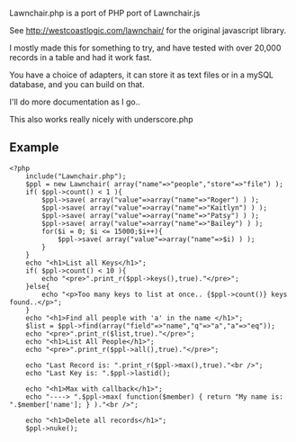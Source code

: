 Lawnchair.php is a port of PHP port of Lawnchair.js

See http://westcoastlogic.com/lawnchair/ for the original javascript library.

I mostly made this for something to try, and have tested with over 20,000 records in a table and had it work fast.

You have a choice of adapters, it can store it as text files or in a mySQL database, and you can build on that.

I'll do more documentation as I go..

This also works really nicely with underscore.php

Example
--------

	<?php
		include("Lawnchair.php");
		$ppl = new Lawnchair( array("name"=>"people","store"=>"file") );
		if( $ppl->count() < 1 ){
			$ppl->save( array("value"=>array("name"=>"Roger") ) );
			$ppl->save( array("value"=>array("name"=>"Kaitlyn") ) );
			$ppl->save( array("value"=>array("name"=>"Patsy") ) );
			$ppl->save( array("value"=>array("name"=>"Bailey") ) );
			for($i = 0; $i <= 15000;$i++){
				$ppl->save( array("value"=>array("name"=>$i) ) );
			}
		}
		echo "<h1>List all Keys</h1>";
		if( $ppl->count() < 10 ){
			echo "<pre>".print_r($ppl->keys(),true)."</pre>";
		}else{
			echo "<p>Too many keys to list at once.. {$ppl->count()} keys found..</p>";
		}
		echo "<h1>Find all people with 'a' in the name </h1>";
		$list = $ppl->find(array("field"=>"name","q"=>"a","a"=>"eq"));
		echo "<pre>".print_r($list,true)."</pre>";
		echo "<h1>List All People</h1>";
		echo "<pre>".print_r($ppl->all(),true)."</pre>";
	
		echo "Last Record is: ".print_r($ppl->max(),true)."<br />";
		echo "Last Key is: ".$ppl->lastid();		
	
		echo "<h1>Max with callback</h1>";
		echo "----> ".$ppl->max( function($member) { return "My name is: ".$member['name']; } )."<br />";

		echo "<h1>Delete all records</h1>";
		$ppl->nuke();